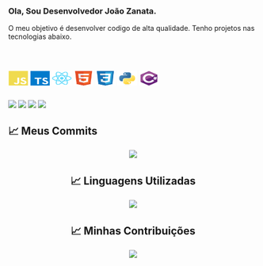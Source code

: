 ### Ola, Sou Desenvolvedor João Zanata.


O meu objetivo é desenvolver codigo de alta qualidade. Tenho projetos nas tecnologias abaixo.
  
##
 
<div style="display: inline_block"><br>
 <p>
  <img align="center" alt="joao" height="30" width="40" src="https://raw.githubusercontent.com/devicons/devicon/master/icons/javascript/javascript-plain.svg">
  <img align="center" alt="joao-Ts" height="30" width="40" src="https://raw.githubusercontent.com/devicons/devicon/master/icons/typescript/typescript-plain.svg">
  <img align="center" alt="joao-React" height="30" width="40" src="https://raw.githubusercontent.com/devicons/devicon/master/icons/react/react-original.svg">
  <img align="center" alt="joao-HTML" height="30" width="40" src="https://raw.githubusercontent.com/devicons/devicon/master/icons/html5/html5-original.svg">
  <img align="center" alt="joao-CSS" height="30" width="40" src="https://raw.githubusercontent.com/devicons/devicon/master/icons/css3/css3-original.svg">
  <img align="center" alt="joao-Python" height="30" width="40" src="https://raw.githubusercontent.com/devicons/devicon/master/icons/python/python-original.svg">
  <img align="center" alt="joao-Csharp" height="30" width="40" src="https://raw.githubusercontent.com/devicons/devicon/master/icons/csharp/csharp-original.svg">
 </p>
  
##
  
<div> 
  <a href="https://www.youtube.com/channel/UC4HGXEkIXAStEavOjL2KjXg" target="_blank"><img src="https://img.shields.io/badge/YouTube-FF0000?style=for-the-badge&logo=youtube&logoColor=white" target="_blank"></a>
  <a href="https://www.instagram.com/jmmoadm/" target="_blank"><img src="https://img.shields.io/badge/-Instagram-%23E4405F?style=for-the-badge&logo=instagram&logoColor=white" target="_blank"></a>
   <a href = "mailto:darakosmz8@gmail.com"><img src="https://img.shields.io/badge/-Gmail-%23333?style=for-the-badge&logo=gmail&logoColor=white" target="_blank"></a>
  <a href="https://www.linkedin.com/in/joaomarcoszanata/" target="_blank"><img src="https://img.shields.io/badge/-LinkedIn-%230077B5?style=for-the-badge&logo=linkedin&logoColor=white" target="_blank"></a> 
  
</div>

##


## :chart_with_upwards_trend: Meus Commits 
<div align='center'>


<div align='center'>
<img height="160em" src="https://github-readme-stats-git-masterrstaa-rickstaa.vercel.app/api?username=jmmoz08&show_icons=true&theme=blue-green&include_all_commits=true&count_private=true"/>


## :chart_with_upwards_trend: Linguagens Utilizadas
<div align='center'>
 
<div align='center'>
<img height="160em" src="https://github-readme-stats-git-masterrstaa-rickstaa.vercel.app/api/top-langs/?username=jmmoz08&layout=compact&langs_count=7&theme=blue-green"/>
</div>

## :chart_with_upwards_trend: Minhas Contribuições
<div align='center'>
 
<div align='center'>
<a height="140em" href="http://www.github.com/JMMOZ08"><img src="https://github-readme-streak-stats.herokuapp.com/?user=JMMOZ08&stroke=2ea043&background=171717&ring=3382ed&fire=ff6347&currStreakNum=0bd967&currStreakLabel=3382ed&sideNums=0bd967&sideLabels=3382ed&dates=0bd967&hide_border=true" /></a>
</div>

